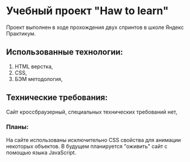 # Учебный проект "Haw to learn"
Проект выполнен в ходе прохождения двух спринтов в школе Яндекс Практикум.

## Использованные технологии:
1. HTML верстка,
2. CSS,
3. БЭМ методология,

## Технические требования:
Сайт кроссбраузерный, специальных технических требований нет,

### Планы:
На сайте использованы исключительно CSS свойства для анимации некоторых объектов.
В будущем планируется "оживить" сайт с помощью языка JavaScript.
